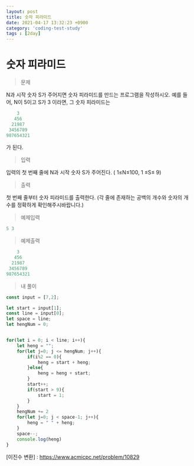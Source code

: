 ```yaml
---
layout: post
title: 숫자 피라미드
date: 2021-04-17 13:32:23 +0900
category: 'coding-test-study'
tags : [2day]
---
```

# 숫자 피라미드
>문제

N과 시작 숫자 S가 주어지면 숫자 피라미드를 만드는 프로그램을 작성하시오. 예를 들어, N이 5이고 S가 3 이라면, 그 숫자 피라미드는
```cpp
    3 
   456 
  21987 
 3456789 
987654321
```
가 된다.

>입력

입력의 첫 번째 줄에 N과 시작 숫자 S가 주어진다. ( 1≤N≤100, 1 ≤S≤ 9)

>출력

첫 번째 줄부터 숫자 피라미드를 출력한다. (각 줄에 존재하는 공백의 개수와 숫자의 개수를 정확하게 확인해주시바랍니다.)

>예제입력

```cpp
5 3
```
>예제출력

```cpp
    3 
   456 
  21987 
 3456789 
987654321
```

>내 풀이

```javascript
const input = [7,2];

let start = input[1];
const line = input[0];
let space = line;
let hengNum = 0;


for(let i = 0; i < line; i++){
    let heng = "";
    for(let j=0; j <= hengNum; j++){
        if(i%2 == 0){
            heng = start + heng;
        }else{
            heng = heng + start;
        }
        start++;
        if(start > 9){
            start = 1;
        }
    }
    hengNum += 2
    for(let j=0; j < space-1; j++){
        heng = " " + heng;
    }
    space--;
    console.log(heng)
}
```

[이진수 변환] : https://www.acmicpc.net/problem/10829